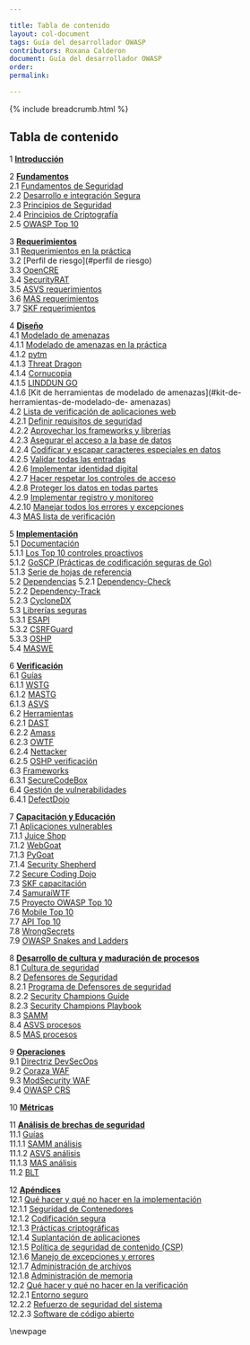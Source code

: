 ```yaml
---

title: Tabla de contenido
layout: col-document
tags: Guía del desarrollador OWASP
contributors: Roxana Calderon
document: Guía del desarrollador OWASP
order:
permalink:

---
```


{% include breadcrumb.html %}

## Tabla de contenido

1 **[Introducción](#introducción)**  

2 **[Fundamentos](#fundamentos)**  
2.1 [Fundamentos de Seguridad](#fundamentos-de-seguridad)  
2.2 [Desarrollo e integración Segura](#desarrollo-e-integración-segura)  
2.3 [Principios de Seguridad](#principios-de-seguridad)  
2.4 [Principios de Criptografía](#principios-de-criptografía)  
2.5 [OWASP Top 10](#owasp-top-ten)  

3 **[Requerimientos](#requerimientos)**  
3.1 [Requerimientos en la práctica](#requerimientos-en-la-práctica)  
3.2 [Perfil de riesgo](#perfil de riesgo)  
3.3 [OpenCRE](#opencre)  
3.4 [SecurityRAT](#securityrat)  
3.5 [ASVS requerimientos](#asvs-requerimientos)  
3.6 [MAS requerimientos](#mas-requerimientos)  
3.7 [SKF requerimientos](#skf-requerimientos)  

4 **[Diseño](#diseño)**  
4.1 [Modelado de amenazas](#modelado-de-amenazas)  
4.1.1 [Modelado de amenazas en la práctica](#modelado-de-amenazas-en-la-práctica)  
4.1.2 [pytm](#pytm)  
4.1.3 [Threat Dragon](#threat-dragon)  
4.1.4 [Cornucopia](#cornucopia)  
4.1.5 [LINDDUN GO](#linddun-go)  
4.1.6 [Kit de herramientas de modelado de amenazas](#kit-de-herramientas-de-modelado-de- amenazas)  
4.2 [Lista de verificación de aplicaciones web](#lista-de-verificación-de-aplicaciones-web)  
4.2.1 [Definir requisitos de seguridad](#definir-requisitos-de-seguridad)  
4.2.2 [Aprovechar los frameworks y librerías](#aprovechar-los-frameworks-y-librerías)  
4.2.3 [Asegurar el acceso a la base de datos](#asegurar-el-acceso-a-la-base-de-datos)  
4.2.4 [Codificar y escapar caracteres especiales en datos](#codificar-y-escapar-caracteres-especiales-en-datos)  
4.2.5 [Validar todas las entradas](#validar-todas-las-entradas)  
4.2.6 [Implementar identidad digital](#implementar-identidad-digital)  
4.2.7 [Hacer respetar los controles de acceso](#hacer-respetar-los-controles-de-acceso)  
4.2.8 [Proteger los datos en todas partes](#proteger-los-datos-en-todas-partes)  
4.2.9 [Implementar registro y monitoreo](#implementar-registro-y-monitoreo)  
4.2.10 [Manejar todos los errores y excepciones](#cmanejar-todos-los-errores-y-excepciones)  
4.3 [MAS lista de verificación](#mas-lista-de-verificación)  

5 **[Implementación](#implementación)**  
5.1 [Documentación](#documentación)  
5.1.1 [Los Top 10 controles proactivos](#los-Top-10-controles-proactivos)  
5.1.2 [GoSCP (Prácticas de codificación seguras de Go)](#goscp-prácticas-de-codificación-seguras-de-go)  
5.1.3 [Serie de hojas de referencia](#cheatsheet-series)  
5.2 [Dependencias](#dependencias)
5.2.1 [Dependency-Check](#dependency-check)  
5.2.2 [Dependency-Track](#dependency-track)  
5.2.3 [CycloneDX](#cyclonedx)  
5.3 [Librerías seguras](#librerías-seguras)  
5.3.1 [ESAPI](#esapi)  
5.3.2 [CSRFGuard](#csrfguard)  
5.3.3 [OSHP](#oshp)  
5.4 [MASWE](#maswe)  

6 **[Verificación](#verificación)**  
6.1 [Guías](#guías)  
6.1.1 [WSTG](#wstg)  
6.1.2 [MASTG](#mastg)  
6.1.3 [ASVS](#asvs)  
6.2 [Herramientas](#herramientas)  
6.2.1 [DAST](#dast)  
6.2.2 [Amass](#amass)  
6.2.3 [OWTF](#owtf)  
6.2.4 [Nettacker](#nettacker)  
6.2.5 [OSHP verificación](#oshp-verificación)  
6.3 [Frameworks](#frameworks)  
6.3.1 [SecureCodeBox](#securecodebox)  
6.4 [Gestión de vulnerabilidades](#gestión-de-vulnerabilidades)  
6.4.1 [DefectDojo](#defectdojo)  

7 **[Capacitación y Educación](#capacitación-y-educación)**  
7.1 [Aplicaciones vulnerables](#aplicaciones-vulnerables)  
7.1.1 [Juice Shop](#juice-shop)  
7.1.2 [WebGoat](#webgoat)  
7.1.3 [PyGoat](#pygoat)  
7.1.4 [Security Shepherd](#security-shepherd)  
7.2 [Secure Coding Dojo](#secure-coding-dojo)  
7.3 [SKF capacitación](#skf-capacitación)  
7.4 [SamuraiWTF](#samuraiwtf)  
7.5 [Proyecto OWASP Top 10](#proyecto-owasp-top-10)  
7.6 [Mobile Top 10](#mobile-top-10)  
7.7 [API Top 10](#api-top-10)  
7.8 [WrongSecrets](#wrongsecrets)  
7.9 [OWASP Snakes and Ladders](#owasp-snakes-and-ladders)  

8 **[Desarrollo de cultura y maduración de procesos](#desarrollo-de-cultura-y-maduración-de-procesos)**  
8.1 [Cultura de seguridad](#cultura-de-seguridad)  
8.2 [Defensores de Seguridad](#defensores-de-seguridad)  
8.2.1 [Programa de Defensores de seguridad](#programa-de-defensores-de-seguridad)  
8.2.2 [Security Champions Guide](#security-champions-guide)  
8.2.3 [Security Champions Playbook](#security-champions-playbook)  
8.3 [SAMM](#samm)  
8.4 [ASVS procesos](#asvs-procesos)  
8.5 [MAS procesos](#mas-procesos)  

9 **[Operaciones](#operaciones)**  
9.1 [Directriz DevSecOps](#directriz-devsecops)  
9.2 [Coraza WAF](#coraza-waf)  
9.3 [ModSecurity WAF](#modsecurity-waf)  
9.4 [OWASP CRS](#owasp-crs)  

10 **[Métricas](#métricas)**  

11 **[Análisis de brechas de seguridad](#análisis-de-brechas-de-seguridad)**  
11.1 [Guías](#guías)  
11.1.1 [SAMM análisis](#samm-análisis)  
11.1.2 [ASVS análisis](#asvs-análisis)  
11.1.3 [MAS análisis](#mas-análisis)  
11.2 [BLT](#blt)  

12 **[Apéndices](#apéndices)**  
12.1 [Qué hacer y qué no hacer en la implementación](#qué-hacer-y-qué-no-hacer-en-la-implementación)  
12.1.1 [Seguridad de Contenedores](#seguridad-de-contenedores)  
12.1.2 [Codificación segura](#codificación-segura)  
12.1.3 [Prácticas criptográficas](#prácticas-criptográficas)  
12.1.4 [Suplantación de aplicaciones](#suplantación-de-aplicaciones)  
12.1.5 [Política de seguridad de contenido (CSP)](#política-de-seguridad-de-contenido-csp)  
12.1.6 [Manejo de excepciones y errores](#manejo-de-excepciones-y-errores)  
12.1.7 [Administración de archivos](#administración-de-archivos)  
12.1.8 [Administración de memoria](#administración-de-memoria)  
12.2 [Qué hacer y qué no hacer en la verificación](#verification-dos-and-donts)  
12.2.1 [Entorno seguro](#entorno-seguro)  
12.2.2 [Refuerzo de seguridad del sistema](#refuerzo-de-seguridad-del-sistema)  
12.2.3 [Software de código abierto](#software-de-código-abierto)  

\newpage
